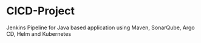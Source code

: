 # CICD-Project
Jenkins Pipeline for Java based application using Maven, SonarQube, Argo CD, Helm and Kubernetes
